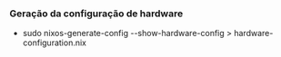 ### Geração da configuração de hardware

- sudo nixos-generate-config --show-hardware-config > hardware-configuration.nix
